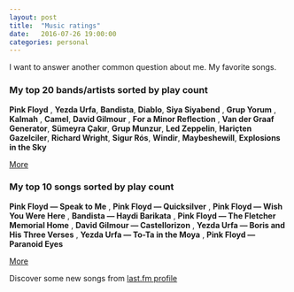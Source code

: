 ```yaml
---
layout: post
title:  "Music ratings"
date:   2016-07-26 19:00:00
categories: personal
---
```


I want to answer another common question about me. My favorite songs.


<h3>My top 20 bands/artists sorted by play count</h3>
<strong>Pink Floyd</strong> ,  <strong>Yezda Urfa</strong>, <strong>Bandista</strong>, <strong>Diablo</strong>, <strong>Siya Siyabend</strong> , <strong>Grup Yorum</strong> , <strong>Kalmah</strong> , <strong>Camel</strong>, <strong>David Gilmour</strong> , <strong>For a Minor Reflection</strong> , <strong>Van der Graaf Generator</strong>, <strong>Sümeyra Çakır</strong>, <strong>Grup Munzur</strong>, <strong>Led Zeppelin</strong>, <strong>Hariçten Gazelciler</strong>, <strong>Richard Wright</strong>, <strong>Sigur Rós</strong>, <strong>Windir</strong>, <strong>Maybeshewill</strong>, <strong>Explosions in the Sky</strong>

[More](http://www.last.fm/user/hasantayyar/library/artists?date_preset=ALL_TIME)



<h3>My top 10 songs sorted by play count</h3>

<strong>Pink Floyd — Speak to Me</strong> , <strong>Pink Floyd — Quicksilver</strong> , <strong>Pink Floyd — Wish You Were Here</strong> , <strong>Bandista — Haydi Barikata</strong> , <strong>Pink Floyd — The Fletcher Memorial Home</strong> , <strong>David Gilmour — Castellorizon</strong> , <strong>Yezda Urfa — Boris and His Three Verses</strong> , <strong>Yezda Urfa — To-Ta in the Moya</strong> , <strong>Pink Floyd — Paranoid Eyes</strong>  

[More](http://www.last.fm/user/hasantayyar/library/tracks?date_preset=ALL_TIME)



Discover some new songs from [last.fm profile](http://www.last.fm/user/hasantayyar)
